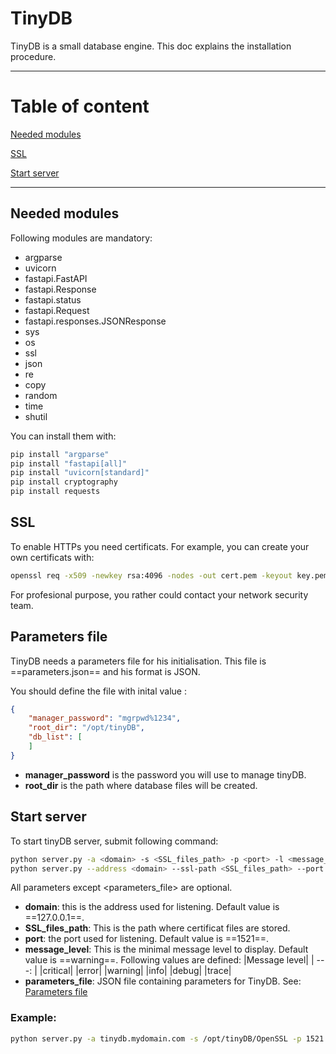 # TinyDB

TinyDB is a small database engine.
This doc explains the installation procedure.

---
# Table of content

[Needed modules](#needed-modules)

[SSL](#ssl)

[Start server](#start-server)

---

## Needed modules

Following modules are mandatory:

- argparse
- uvicorn
- fastapi.FastAPI
- fastapi.Response
- fastapi.status
- fastapi.Request
- fastapi.responses.JSONResponse
- sys
- os
- ssl
- json
- re
- copy
- random
- time
- shutil

You can install them with:

```bash
pip install "argparse"
pip install "fastapi[all]"
pip install "uvicorn[standard]"
pip install cryptography
pip install requests
```

## SSL

To enable HTTPs you need certificats.
For example, you can create your own certificats with:

```bash
openssl req -x509 -newkey rsa:4096 -nodes -out cert.pem -keyout key.pem -days 365
```

For profesional purpose, you rather could contact your network security team.

## Parameters file
TinyDB needs a parameters file for his initialisation.
This file is ==parameters.json== and his format is JSON.

You should define the file with inital value :

```json
{
    "manager_password": "mgrpwd%1234",
    "root_dir": "/opt/tinyDB",
    "db_list": [
    ]
}
```
- **manager_password** is the password you will use to manage tinyDB.
- **root_dir** is the path where database files will be created.

## Start server

To start tinyDB server, submit following command:
```bash
python server.py -a <domain> -s <SSL_files_path> -p <port> -l <message_level> -d <parameters_file>
python server.py --address <domain> --ssl-path <SSL_files_path> --port <port> --log-level <message_level> --db-parameters-file <parameters_file>
```

All parameters except <parameters_file> are optional.

- **domain**: this is the address used for listening. Default value is ==127.0.0.1==.
- **SSL_files_path**: This is the path where certificat files are stored.
- **port**: the port used for listening. Default value is ==1521==.
- **message_level**: This is the minimal message level to display. Default value is ==warning==.
    Following values are defined:
    |Message level|
    | ---: |
    |critical|
    |error|
    |warning|
    |info|
    |debug|
    |trace|
- **parameters_file**: JSON file containing parameters for TinyDB. See: [Parameters file](#parameters-file)


### Example:
```bash
python server.py -a tinydb.mydomain.com -s /opt/tinyDB/OpenSSL -p 1521 -l warning -d /opt/tinyDB/pfile.json
```
